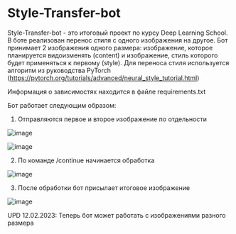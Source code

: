 # Style-Transfer-bot 

Style-Transfer-bot - это итоговый проект по курсу Deep Learning School. В боте реализован перенос стиля с одного изображения на другое. Бот принимает 2 изображения одного размера: изображение, которое планируется видоизменять (content) и изображение, стиль которого будет применяться к первому (style). Для переноса стиля используется алгоритм из руководства PyTorch (https://pytorch.org/tutorials/advanced/neural_style_tutorial.html)

Информация о зависимостях находится в файле requirements.txt

Бот работает следующим образом:
1. Отправляются первое и второе изображение по отдельности

![image](https://user-images.githubusercontent.com/103606051/215318424-82eaeb94-9120-40c6-8e35-1fe366048b6b.png)

![image](https://user-images.githubusercontent.com/103606051/215318474-79384998-63bc-411c-b812-1d800be514ef.png)

2. По команде /continue начинается обработка

![image](https://user-images.githubusercontent.com/103606051/215318492-348c9c8d-c5bd-494d-8742-d48828313aed.png)

3. После обработки бот присылает итоговое изображение

![image](https://user-images.githubusercontent.com/103606051/215318526-e48682d7-1a3e-4e89-8be3-16c448f3d0c4.png)

UPD 12.02.2023:
Теперь бот может работать с изображениями разного размера
